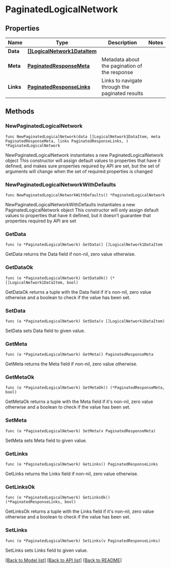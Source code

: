 # PaginatedLogicalNetwork

## Properties

Name | Type | Description | Notes
------------ | ------------- | ------------- | -------------
**Data** | [**[]LogicalNetwork1DataItem**](LogicalNetwork1DataItem.md) |  | 
**Meta** | [**PaginatedResponseMeta**](PaginatedResponseMeta.md) | Metadata about the pagination of the response | 
**Links** | [**PaginatedResponseLinks**](PaginatedResponseLinks.md) | Links to navigate through the paginated results | 

## Methods

### NewPaginatedLogicalNetwork

`func NewPaginatedLogicalNetwork(data []LogicalNetwork1DataItem, meta PaginatedResponseMeta, links PaginatedResponseLinks, ) *PaginatedLogicalNetwork`

NewPaginatedLogicalNetwork instantiates a new PaginatedLogicalNetwork object
This constructor will assign default values to properties that have it defined,
and makes sure properties required by API are set, but the set of arguments
will change when the set of required properties is changed

### NewPaginatedLogicalNetworkWithDefaults

`func NewPaginatedLogicalNetworkWithDefaults() *PaginatedLogicalNetwork`

NewPaginatedLogicalNetworkWithDefaults instantiates a new PaginatedLogicalNetwork object
This constructor will only assign default values to properties that have it defined,
but it doesn't guarantee that properties required by API are set

### GetData

`func (o *PaginatedLogicalNetwork) GetData() []LogicalNetwork1DataItem`

GetData returns the Data field if non-nil, zero value otherwise.

### GetDataOk

`func (o *PaginatedLogicalNetwork) GetDataOk() (*[]LogicalNetwork1DataItem, bool)`

GetDataOk returns a tuple with the Data field if it's non-nil, zero value otherwise
and a boolean to check if the value has been set.

### SetData

`func (o *PaginatedLogicalNetwork) SetData(v []LogicalNetwork1DataItem)`

SetData sets Data field to given value.


### GetMeta

`func (o *PaginatedLogicalNetwork) GetMeta() PaginatedResponseMeta`

GetMeta returns the Meta field if non-nil, zero value otherwise.

### GetMetaOk

`func (o *PaginatedLogicalNetwork) GetMetaOk() (*PaginatedResponseMeta, bool)`

GetMetaOk returns a tuple with the Meta field if it's non-nil, zero value otherwise
and a boolean to check if the value has been set.

### SetMeta

`func (o *PaginatedLogicalNetwork) SetMeta(v PaginatedResponseMeta)`

SetMeta sets Meta field to given value.


### GetLinks

`func (o *PaginatedLogicalNetwork) GetLinks() PaginatedResponseLinks`

GetLinks returns the Links field if non-nil, zero value otherwise.

### GetLinksOk

`func (o *PaginatedLogicalNetwork) GetLinksOk() (*PaginatedResponseLinks, bool)`

GetLinksOk returns a tuple with the Links field if it's non-nil, zero value otherwise
and a boolean to check if the value has been set.

### SetLinks

`func (o *PaginatedLogicalNetwork) SetLinks(v PaginatedResponseLinks)`

SetLinks sets Links field to given value.



[[Back to Model list]](../README.md#documentation-for-models) [[Back to API list]](../README.md#documentation-for-api-endpoints) [[Back to README]](../README.md)



